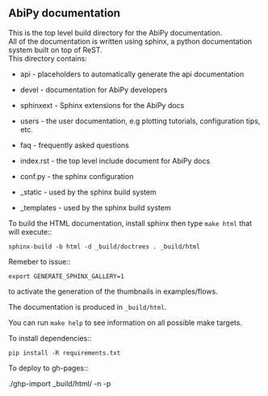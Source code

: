 ## AbiPy documentation

This is the top level build directory for the AbiPy documentation.  
All of the documentation is written using sphinx, a python documentation system built on top of ReST.  
This directory contains:

  * api - placeholders to automatically generate the api documentation

  * devel - documentation for AbiPy developers

  * sphinxext - Sphinx extensions for the AbiPy docs

  * users - the user documentation, e.g plotting tutorials, configuration tips, etc.

  * faq - frequently asked questions

  * index.rst - the top level include document for AbiPy docs

  * conf.py - the sphinx configuration

  * _static - used by the sphinx build system

  * _templates - used by the sphinx build system

To build the HTML documentation, install sphinx then type `make html` that will execute::

    sphinx-build -b html -d _build/doctrees . _build/html

Remeber to issue::

    export GENERATE_SPHINX_GALLERY=1

to activate the generation of the thumbnails in examples/flows.

The documentation is produced in `_build/html`.

You can run ``make help`` to see information on all possible make targets.

To install dependencies::

    pip install -R requirements.txt

To deploy to gh-pages::

   ./ghp-import _build/html/ -n -p
